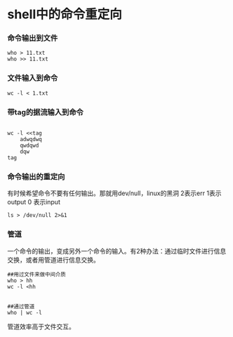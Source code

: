 # shell中的命令重定向

### 命令输出到文件

```
who > 11.txt
who >> 11.txt
```

### 文件输入到命令

```
wc -l < 1.txt
```

### 带tag的据流输入到命令 

```

wc -l <<tag
	adwqdwq
	qwdqwd
	dqw
tag
```


### 命令输出的重定向
有时候希望命令不要有任何输出。那就用dev/null，linux的黑洞
2表示err	1表示 output   0 表示input

```
ls > /dev/null 2>&1
```

### 管道
一个命令的输出，变成另外一个命令的输入。有2种办法：通过临时文件进行信息交换，或者用管道进行信息交换。

```
##用过文件来做中间介质
who > hh
wc -l <hh


##通过管道
who | wc -l
```

管道效率高于文件交互。

